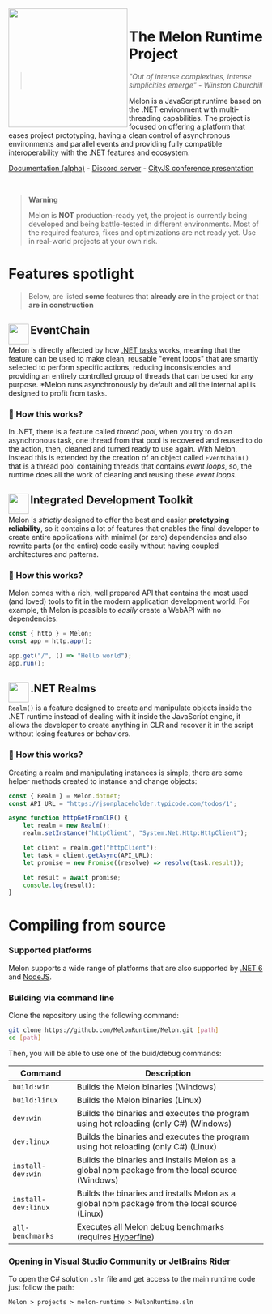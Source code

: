 <img align="left" src="https://i.imgur.com/w2aYNRW.png" width="235">

# The Melon Runtime Project

> *"Out of intense complexities, intense simplicities emerge" - Winston Churchill*

Melon is a JavaScript runtime based on the .NET environment with multi-threading capabilities. The project is focused on offering a platform that eases project prototyping, having a clean control of asynchronous environments and parallel events and providing fully compatible interoperability with the .NET features and ecosystem.

[Documentation (alpha)](https://melon-docs.vercel.app/docs/intro) - [Discord server](https://discord.gg/wDJDT9Yq7C) - [CityJS conference presentation](https://youtu.be/lD39kjrXRvo?t=18715)

<br>

> **Warning**
>
> Melon is **NOT** production-ready yet, the project is currently being developed and being battle-tested in different environments. Most of the required features, fixes and optimizations are not ready yet. Use in real-world projects at your own risk.

# Features spotlight

> Below, are listed **some** features that **already are** in the project or that **are in construction**

## <img align="left" src="https://i.imgur.com/ZFJPQik.png" width="40"> EventChain

Melon is directly affected by how [.NET tasks](https://learn.microsoft.com/en-us/dotnet/standard/asynchronous-programming-patterns/task-based-asynchronous-pattern-tap) works, meaning that the feature can be used to make clean, reusable "event loops" that are smartly selected to perform specific actions, reducing inconsistencies and providing an entirely controlled group of threads that can be used for any purpose. *Melon runs asynchronously by default and all the internal api is designed to profit from tasks.

### 🔎 How this works?

In .NET, there is a feature called *thread pool*, when you try to do an asynchronous task, one thread from that pool is recovered and reused to do the action, then, cleaned and turned ready to use again. With Melon, instead this is extended by the creation of an object called `EventChain()` that is a thread pool containing threads that contains *event loops*, so, the runtime does all the work of cleaning and reusing these *event loops*.

## <img align="left" src="https://i.imgur.com/z0uFDdq.png" width="40"> Integrated Development Toolkit

Melon is *strictly* designed to offer the best and easier **prototyping reliability**, so it contains a lot of features that enables the final developer to create entire applications with minimal (or zero) dependencies and also rewrite parts (or the entire) code easily without having coupled architectures and patterns.

### 🔎 How this works?

Melon comes with a rich, well prepared API that contains the most used (and loved) tools to fit in the modern application development world. For example, th Melon is possible to *easily* create a WebAPI with no dependencies:

```typescript
const { http } = Melon;
const app = http.app();

app.get("/", () => "Hello world");
app.run();
```

## <img align="left" src="https://i.imgur.com/WEa64y7.png" width="40"> .NET Realms

`Realm()` is a feature designed to create and manipulate objects inside the .NET runtime instead of dealing with it inside the JavaScript engine, it allows the developer to create anything in CLR and recover it in the script without losing features or behaviors.

### 🔎 How this works?

Creating a realm and manipulating instances is simple, there are some helper methods created to instance and change objects:

```typescript
const { Realm } = Melon.dotnet;
const API_URL = "https://jsonplaceholder.typicode.com/todos/1";

async function httpGetFromCLR() {
    let realm = new Realm();
    realm.setInstance("httpClient", "System.Net.Http:HttpClient");

    let client = realm.get("httpClient");
    let task = client.getAsync(API_URL);
    let promise = new Promise((resolve) => resolve(task.result));

    let result = await promise;
    console.log(result);
}
```

# Compiling from source

### Supported platforms

Melon supports a wide range of platforms that are also supported by [.NET 6](https://github.com/dotnet/core/blob/main/release-notes/6.0/supported-os.md) and [NodeJS](https://github.com/nodejs/node/blob/main/BUILDING.md#supported-platforms).

### Building via command line

Clone the repository using the following command:

```bash
git clone https://github.com/MelonRuntime/Melon.git [path]
cd [path]
```

Then, you will be able to use one of the buid/debug commands:

| Command | Description |
| ------- | ----------- |
| `build:win` | Builds the Melon binaries (Windows) |
| `build:linux` | Builds the Melon binaries (Linux) |
| `dev:win` | Builds the binaries and executes the program using hot reloading (only C#) (Windows) |
| `dev:linux` | Builds the binaries and executes the program using hot reloading (only C#) (Linux) |
| `install-dev:win` | Builds the binaries and installs Melon as a global npm package from the local source (Windows) |
| `install-dev:linux` | Builds the binaries and installs Melon as a global npm package from the local source (Linux) |
| `all-benchmarks` | Executes all Melon debug benchmarks (requires [Hyperfine](https://github.com/sharkdp/hyperfine)) |

### Opening in Visual Studio Community or JetBrains Rider

To open the C# solution `.sln` file and get access to the main runtime code just follow the path:

```
Melon > projects > melon-runtime > MelonRuntime.sln
```
